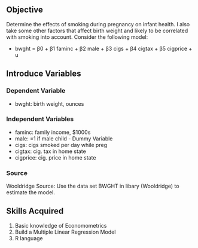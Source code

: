 ## Objective
Determine the effects of smoking during pregnancy on infant health. I also take some other factors that affect birth weight and likely to be correlated with smoking into account. Consider the following model: 
-  bwght = β0 + β1 faminc + β2 male + β3 cigs + β4 cigtax + β5 cigprice + u

## Introduce Variables

### Dependent Variable
- bwght: birth weight, ounces

### Independent Variables
- faminc: family income, $1000s
- male: =1 if male child - Dummy Variable
- cigs:  cigs smoked per day while preg
- cigtax: cig. tax in home state
- cigprice:  cig. price in home state
  
### Source
Wooldridge Source: Use the data set BWGHT in libary (Wooldridge) to estimate the model.

## Skills Acquired
1. Basic knowledge of Economometrics
2. Build a Multiple Linear Regression Model
3. R language
